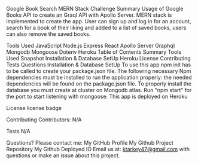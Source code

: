 Google Book Search MERN Stack Challenge
Summary
Usage of Google Books API to create an Graql API with Apollo Server. MERN stack is implemented to create the app. User can sign up and log in for an account, search for a book of their liking and added to a list of saved books, users can also remove the saved books.

Tools Used
JavaScript
Node.js
Express
React
Apollo Server
Graphql
Mongodb
Mongoose
Dotenv
Heroku
Table of Contents
Summary
Tools Used
Snapshot
Installation & Database SetUp
Heroku
License
Contributing
Tests
Questions
Installation & Database SetUp
To use this app npm init has to be called to create your package.json file.
The following necessary Npm dependencies must be installed to run the application properly: the needed dependencies will be found on the package.json file.
To properly install the database you must create at cluster on Mongodb atlas.
Run "npm start" for the port to start listening with mongoose.
This app is deployed on Heroku



License
license badge

Contributing
​Contributors: N/A

Tests
N/A

Questions?
Please contact me:
My GitHub Profile
My Github Project Repository
My Github Deployed IO
Email us at: ktarkey47@gmail.com with questions or make an issue about this project.